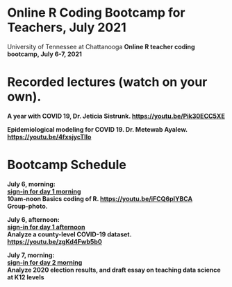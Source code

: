 # Online R Coding Bootcamp for Teachers, July 2021
University of Tennessee at Chattanooga <b> 
Online R teacher coding bootcamp, July 6-7, 2021

# Recorded lectures (watch on your own).  
A year with COVID 19, Dr. Jeticia Sistrunk. https://youtu.be/Pik30ECC5XE 

Epidemiological modeling for COVID 19. Dr. Metewab Ayalew. https://youtu.be/4fxsjycTIlo 

# Bootcamp Schedule
  
July 6, morning: <br> 
 [sign-in for day 1 morning](https://forms.gle/WKc8rS2H7jmk2LT79) <br> 
 10am-noon Basics coding of R.   https://youtu.be/iFCQ6plYBCA <br> 
 Group-photo.

July 6, afternoon: <br> 
  [sign-in for day 1 afternoon](https://forms.gle/gP9zSU6MhhDHNxp29) <br>
  Analyze a county-level COVID-19 dataset.  https://youtu.be/zgKd4Fwb5b0 <br> 

July 7, morning: <br> 
  [sign-in for day 2 morning](https://forms.gle/Sc3sC4kjGtMxfqj17)<br> 
  Analyze 2020 election results, and draft essay on teaching data science at K12 levels <br> 
